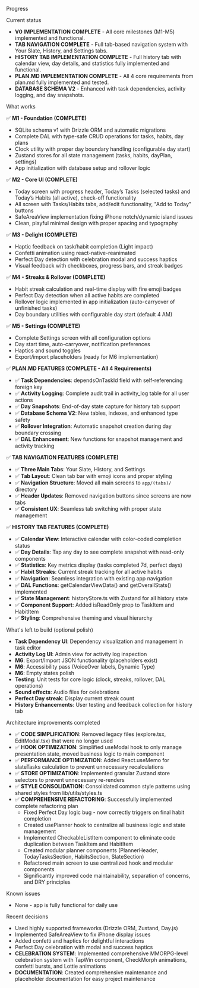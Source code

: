 Progress

Current status

- **V0 IMPLEMENTATION COMPLETE** - All core milestones (M1-M5) implemented and functional.
- **TAB NAVIGATION COMPLETE** - Full tab-based navigation system with Your Slate, History, and Settings tabs.
- **HISTORY TAB IMPLEMENTATION COMPLETE** - Full history tab with calendar view, day details, and statistics fully implemented and functional.
- **PLAN.MD IMPLEMENTATION COMPLETE** - All 4 core requirements from plan.md fully implemented and tested.
- **DATABASE SCHEMA V2** - Enhanced with task dependencies, activity logging, and day snapshots.

What works

✅ **M1 - Foundation (COMPLETE)**

- SQLite schema v1 with Drizzle ORM and automatic migrations
- Complete DAL with type-safe CRUD operations for tasks, habits, day plans
- Clock utility with proper day boundary handling (configurable day start)
- Zustand stores for all state management (tasks, habits, dayPlan, settings)
- App initialization with database setup and rollover logic

✅ **M2 - Core UI (COMPLETE)**

- Today screen with progress header, Today’s Tasks (selected tasks) and Today’s Habits (all active), check-off functionality
- All screen with Tasks/Habits tabs, add/edit functionality, "Add to Today" buttons
- SafeAreaView implementation fixing iPhone notch/dynamic island issues
- Clean, playful minimal design with proper spacing and typography

✅ **M3 - Delight (COMPLETE)**

- Haptic feedback on task/habit completion (Light impact)
- Confetti animation using react-native-reanimated
- Perfect Day detection with celebration modal and success haptics
- Visual feedback with checkboxes, progress bars, and streak badges

✅ **M4 - Streaks & Rollover (COMPLETE)**

- Habit streak calculation and real-time display with fire emoji badges
- Perfect Day detection when all active habits are completed
- Rollover logic implemented in app initialization (auto-carryover of unfinished tasks)
- Day boundary utilities with configurable day start (default 4 AM)

✅ **M5 - Settings (COMPLETE)**

- Complete Settings screen with all configuration options
- Day start time, auto-carryover, notification preferences
- Haptics and sound toggles
- Export/import placeholders (ready for M6 implementation)

✅ **PLAN.MD FEATURES (COMPLETE - All 4 Requirements)**

- ✅ **Task Dependencies**: dependsOnTaskId field with self-referencing foreign key
- ✅ **Activity Logging**: Complete audit trail in activity_log table for all user actions
- ✅ **Day Snapshots**: End-of-day state capture for history tab support
- ✅ **Database Schema V2**: New tables, indexes, and enhanced type safety
- ✅ **Rollover Integration**: Automatic snapshot creation during day boundary crossing
- ✅ **DAL Enhancement**: New functions for snapshot management and activity tracking

✅ **TAB NAVIGATION FEATURES (COMPLETE)**

- ✅ **Three Main Tabs**: Your Slate, History, and Settings
- ✅ **Tab Layout**: Clean tab bar with emoji icons and proper styling
- ✅ **Navigation Structure**: Moved all main screens to `app/(tabs)/` directory
- ✅ **Header Updates**: Removed navigation buttons since screens are now tabs
- ✅ **Consistent UX**: Seamless tab switching with proper state management

✅ **HISTORY TAB FEATURES (COMPLETE)**

- ✅ **Calendar View**: Interactive calendar with color-coded completion status
- ✅ **Day Details**: Tap any day to see complete snapshot with read-only components
- ✅ **Statistics**: Key metrics display (tasks completed 7d, perfect days)
- ✅ **Habit Streaks**: Current streak tracking for all active habits
- ✅ **Navigation**: Seamless integration with existing app navigation
- ✅ **DAL Functions**: getCalendarViewData() and getOverallStats() implemented
- ✅ **State Management**: historyStore.ts with Zustand for all history state
- ✅ **Component Support**: Added isReadOnly prop to TaskItem and HabitItem
- ✅ **Styling**: Comprehensive theming and visual hierarchy

What's left to build (optional polish)

- **Task Dependency UI**: Dependency visualization and management in task editor
- **Activity Log UI**: Admin view for activity log inspection
- **M6**: Export/Import JSON functionality (placeholders exist)
- **M6**: Accessibility pass (VoiceOver labels, Dynamic Type)
- **M6**: Empty states polish
- **Testing**: Unit tests for core logic (clock, streaks, rollover, DAL operations)
- **Sound effects**: Audio files for celebrations
- **Perfect Day streak**: Display current streak count
- **History Enhancements**: User testing and feedback collection for history tab

Architecture improvements completed

- ✅ **CODE SIMPLIFICATION**: Removed legacy files (explore.tsx, EditModal.tsx) that were no longer used
- ✅ **HOOK OPTIMIZATION**: Simplified useModal hook to only manage presentation state, moved business logic to main component
- ✅ **PERFORMANCE OPTIMIZATION**: Added React.useMemo for slateTasks calculation to prevent unnecessary recalculations
- ✅ **STORE OPTIMIZATION**: Implemented granular Zustand store selectors to prevent unnecessary re-renders
- ✅ **STYLE CONSOLIDATION**: Consolidated common style patterns using shared styles from lib/utils/styles.ts
- ✅ **COMPREHENSIVE REFACTORING**: Successfully implemented complete refactoring plan
  - Fixed Perfect Day logic bug - now correctly triggers on final habit completion
  - Created usePlanner hook to centralize all business logic and state management
  - Implemented CheckableListItem component to eliminate code duplication between TaskItem and HabitItem
  - Created modular planner components (PlannerHeader, TodayTasksSection, HabitsSection, SlateSection)
  - Refactored main screen to use centralized hook and modular components
  - Significantly improved code maintainability, separation of concerns, and DRY principles

Known issues

- None - app is fully functional for daily use

Recent decisions

- Used highly supported frameworks (Drizzle ORM, Zustand, Day.js)
- Implemented SafeAreaView to fix iPhone display issues
- Added confetti and haptics for delightful interactions
- Perfect Day celebration with modal and success haptics
- **CELEBRATION SYSTEM**: Implemented comprehensive MMORPG-level celebration system with TapWin component, CheckMorph animations, confetti bursts, and Lottie animations
- **DOCUMENTATION**: Created comprehensive maintenance and placeholder documentation for easy project maintenance
